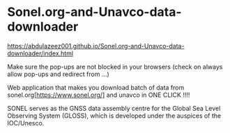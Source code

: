 # Sonel.org-and-Unavco-data-downloader
https://abdulazeez001.github.io/Sonel.org-and-Unavco-data-downloader/index.html

Make sure the pop-ups are not blocked in your browsers (check on always allow pop-ups and redirect from ...)

Web application that makes you download batch of data from sonel.org[https://www.sonel.org/] and unavco in ONE CLICK !!!!

SONEL serves as the GNSS data assembly centre for the Global Sea Level Observing System (GLOSS), which is developed under the auspices of the IOC/Unesco.
